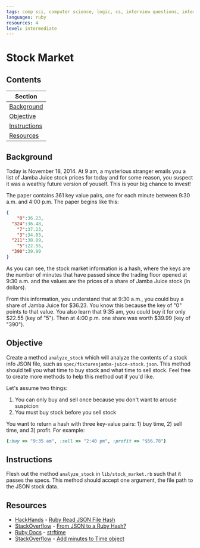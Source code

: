 ```yaml
---
tags: comp sci, computer science, logic, cs, interview questions, interview qs
languages: ruby
resources: 4
level: intermediate
---
```


# Stock Market

## Contents

|Section|
|-------|
|[Background](#background)|
|[Objective](#objective)|
|[Instructions](#instructions)|
|[Resources](#resources)|

## Background

Today is November 18, 2014. At 9 am, a mysterious stranger emails you a list of Jamba Juice stock prices for today and for some reason, you suspect it was a weathly future version of youself. This is your big chance to invest!

The paper contains 361 key value pairs, one for each minute between 9:30 a.m. and 4:00 p.m. The paper begins like this:

```json
{
    "0":36.23,
  "324":36.48,
    "7":37.23,
    "3":34.03,
  "211":38.89,
    "5":22.55,
  "390":39.99
}
```

As you can see, the stock market information is a hash, where  the keys are the number of minutes that have passed since the trading floor opened at 9:30 a.m. and the values are the prices of a share of Jamba Juice stock (in dollars). 

From this information, you understand that at 9:30 a.m., you could buy a share of Jamba Juice for $36.23. You know this because the key of "0" points to that value. You also learn that 9:35 am, you could buy it for only $22.55 (key of "5"). Then at 4:00 p.m. one share was worth $39.99 (key of "390").

## Objective

Create a method `analyze_stock` which will analyze the contents of a stock info JSON file, such as `spec/fixturesjamba-juice-stock.json`. This method should tell you what time to buy stock and what time to sell stock. Feel free to create more methods to help this method out if you'd like.

Let's assume two things:

1. You can only buy and sell once because you don't want to arouse suspicion
2. You must buy stock before you sell stock

You want to return a hash with three key-value pairs: 1) buy time, 2) sell time, and 3) profit. For example:

```ruby
{:buy => "9:35 am", :sell => "2:40 pm", :profit => "$56.78"}
```

## Instructions

Flesh out the method `analyze_stock` in `lib/stock_market.rb` such that it passes the specs. This method should accept one argument, the file path to the JSON stock data.

## Resources

* [HackHands](https://hackhands.com/) - [Ruby Read JSON File Hash](https://hackhands.com/ruby-read-json-file-hash/)
* [StackOverflow](http://stackoverflow.com/) - [From JSON to a Ruby Hash?](http://stackoverflow.com/a/9055150/2890716)
* [Ruby Docs](http://apidock.com/ruby/) - [strftime](http://apidock.com/ruby/DateTime/strftime)
* [StackOverflow](http://stackoverflow.com/) - [Add minutes to Time object](http://stackoverflow.com/a/6936231/2890716)


